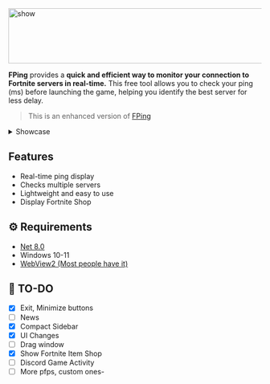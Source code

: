
<img width="550" height="110" alt="show" src="https://github.com/user-attachments/assets/910c1171-8ed8-4fdf-96e7-1785bc280af3" />

**FPing** provides a **quick and efficient way to monitor your connection to Fortnite servers in real-time.** This free tool allows you to check your ping (ms) before launching the game, helping you identify the best server for less delay. 

> This is an enhanced version of [FPing](https://github.com/vrkx/FPing/)

<details>
  
  <br>

<summary>Showcase</summary>

## Themes

### Dark Theme

<img width="780" height="544" alt="image" src="https://github.com/user-attachments/assets/4bb8d4f2-1a4c-4018-8ecc-636332dd7607" />

### White Theme

<img width="780" height="544" alt="image" src="https://github.com/user-attachments/assets/270ac72e-02c3-4aa1-87c4-c30089c97263" />



</details>

## Features

* Real-time ping display
* Checks multiple servers 
* Lightweight and easy to use
* Display Fortnite Shop


## ⚙ Requirements

* [Net 8.0](https://dotnet.microsoft.com/en-us/download/dotnet/8.0)
* Windows 10-11
* [WebView2 (Most people have it)](https://developer.microsoft.com/en-us/Microsoft-edge/webview2/?form=MA13LH&ch=1)

## 📃 TO-DO

- [X] Exit, Minimize buttons
- [ ] News
- [X] Compact Sidebar
- [X] UI Changes
- [ ] Drag window
- [X] Show Fortnite Item Shop 
- [ ] Discord Game Activity
- [ ] More pfps, custom ones- 

